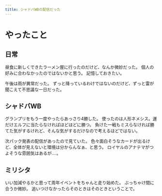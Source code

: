 ```yaml
---
title: シャドバWBの配信だった
---
```


# やったこと

## 日常

昼食に新しくできたラーメン屋に行ったのだけど、なんか微妙だった。
個人の好みに合わなかったのではないかと思う。
記憶しておきたい。

午後は雨が異常だった。
ずっと降っているわけではないのだけど、ずっと雷が聞こえて不思議な一日だった。

## シャドバWB

グランプリをもう一度やったらあっさり4勝した。
使ったのは人形ネメシス。運だけエルフに当たらなければほどほどに勝つ。
負けた一戦もミスらなければ勝てた気がするけれど、そんな気がするだけなので考えるほどではない。

次パック発表の配信があったので見ていた。
色々面白そうなカードが出るけど、全体が見えないと環境は分からんなぁ、と思う。
ロイヤルのアナテマがつよそうな雰囲気はあるが‥‥。

## ミリシタ

いい加減やるかと思って周年イベントをちゃんと走り始めた。
ぶっちゃけ間に合うか微妙。
追いつけなかったらそのときはそのときということで。
